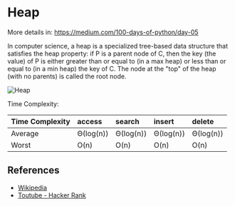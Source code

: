 # Heap

More details in:
https://medium.com/100-days-of-python/day-05


In computer science, a heap is a specialized tree-based data structure that satisfies the heap property: if P is a parent node of C, then the key (the value) of P is either greater than or equal to (in a max heap) or less than or equal to (in a min heap) the key of C. The node at the "top" of the heap (with no parents) is called the root node.


![Heap](https://upload.wikimedia.org/wikipedia/commons/thumb/3/38/Max-Heap.svg/501px-Max-Heap.svg.png)

Time Complexity:

| Time Complexity    | access    | search    | insert    | delete    |
| :------            | :-----    | :-----    | :-----    | :-----    |
| Average            | Θ(log(n)) | Θ(log(n)) | Θ(log(n)) | Θ(log(n)) |
| Worst              | O(n)      | O(n)      | O(n)      | O(n)      |


## References

- [Wikipedia](https://en.wikipedia.org/wiki/Heap_(data_structure))
- [Toutube - Hacker Rank](https://www.youtube.com/watch?v=t0Cq6tVNRBA&index=5&t=0s&list=PLLXdhg_r2hKA7DPDsunoDZ-Z769jWn4R8)
